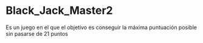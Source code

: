 # Black_Jack_Master2
Es un juego en el que el objetivo es conseguir la máxima puntuación posible sin pasarse de 21 puntos
